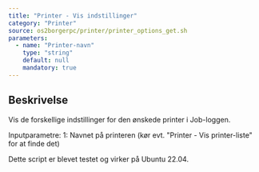 ```yaml
---
title: "Printer - Vis indstillinger"
category: "Printer"
source: os2borgerpc/printer/printer_options_get.sh
parameters:
  - name: "Printer-navn"
    type: "string"
    default: null
    mandatory: true
---
```


## Beskrivelse
Vis de forskellige indstillinger for den ønskede printer i Job-loggen.

Inputparametre:
1: Navnet på printeren (kør evt. "Printer - Vis printer-liste" for at finde det)

Dette script er blevet testet og virker på Ubuntu 22.04.